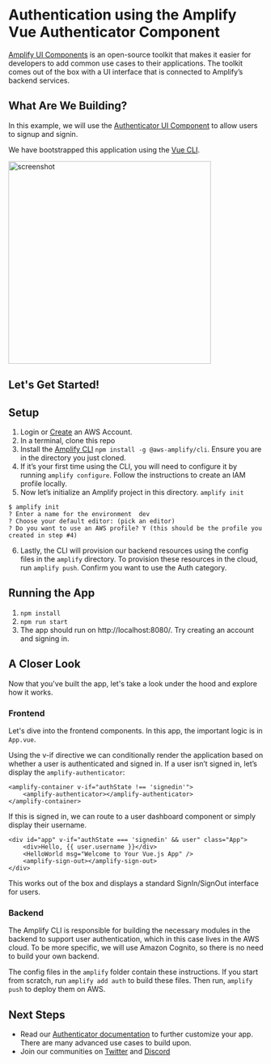 # Authentication using the Amplify Vue Authenticator Component

[Amplify UI Components](https://docs.amplify.aws/ui/q/framework/vue) is an open-source toolkit that makes it easier for developers to add common use cases to their applications. The toolkit comes out of the box with a UI interface that is connected to Amplify’s backend services.

## What Are We Building?

In this example, we will use the [Authenticator UI Component](https://docs.amplify.aws/ui/auth/authenticator/q/framework/vue) to allow users to signup and signin.

We have bootstrapped this application using the [Vue CLI](https://cli.vuejs.org/).

<img src="https://amplify-demo-assets.s3.amazonaws.com/screenshot.png" alt="screenshot" height="400px"/>

## Let's Get Started!

## Setup

1. Login or [Create](https://portal.aws.amazon.com/billing/signup?type=enterprise#/start) an AWS Account.
2. In a terminal, clone this repo
3. Install the [Amplify CLI](https://github.com/aws-amplify/amplify-cli) `npm install -g @aws-amplify/cli`. Ensure you are in the directory you just cloned.
4. If it’s your first time using the CLI, you will need to configure it by running `amplify configure`. Follow the instructions to create an IAM profile locally.
5. Now let’s initialize an Amplify project in this directory. `amplify init`

```
$ amplify init
? Enter a name for the environment  dev
? Choose your default editor: (pick an editor)
? Do you want to use an AWS profile? Y (this should be the profile you created in step #4)
```

6. Lastly, the CLI will provision our backend resources using the config files in the `amplify` directory. To provision these resources in the cloud, run `amplify push`. Confirm you want to use the Auth category.

## Running the App

1. `npm install`
2. `npm run start`
3. The app should run on http://localhost:8080/. Try creating an account and signing in.

## A Closer Look

Now that you've built the app, let's take a look under the hood and explore how it works.

### Frontend

Let's dive into the frontend components. In this app, the important logic is in `App.vue`.

Using the v-if directive we can conditionally render the application based on whether a user is authenticated and signed in. If a user isn’t signed in, let’s display the `amplify-authenticator`:

```
<amplify-container v-if="authState !== 'signedin'">
    <amplify-authenticator></amplify-authenticator>
</amplify-container>
```

If this is signed in, we can route to a user dashboard component or simply display their username.

```
<div id="app" v-if="authState === 'signedin' && user" class="App">
    <div>Hello, {{ user.username }}</div>
    <HelloWorld msg="Welcome to Your Vue.js App" />
    <amplify-sign-out></amplify-sign-out>
</div>
```

This works out of the box and displays a standard SignIn/SignOut interface for users.

### Backend

The Amplify CLI is responsible for building the necessary modules in the backend to support user authentication, which in this case lives in the AWS cloud. To be more specific, we will use Amazon Cognito, so there is no need to build your own backend.

The config files in the `amplify` folder contain these instructions. If you start from scratch, run `amplify add auth` to build these files. Then run, `amplify push` to deploy them on AWS.

## Next Steps

- Read our [Authenticator documentation](https://docs.amplify.aws/ui/auth/authenticator/q/framework/vue) to further customize your app. There are many advanced use cases to build upon.
- Join our communities on [Twitter](https://twitter.com/awsamplify) and [Discord](https://discord.gg/amplify)
